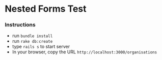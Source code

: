 # Nested Forms Test

### Instructions
 - run ```bundle install```
 - run ```rake db:create```
 - type ```rails s``` to start server
 - In your browser, copy the URL ```http://localhost:3000/organisations```
